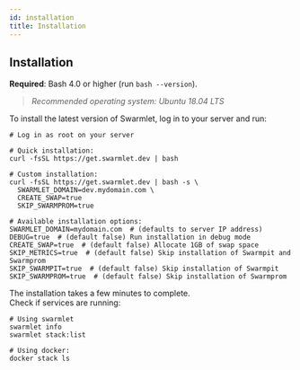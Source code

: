 ```yaml
---
id: installation
title: Installation
---
```


## Installation
**Required**: Bash 4.0 or higher (run `bash --version`).  
> *Recommended operating system: Ubuntu 18.04 LTS*  

To install the latest version of Swarmlet, log in to your server and run:  
```shell
# Log in as root on your server

# Quick installation:
curl -fsSL https://get.swarmlet.dev | bash

# Custom installation:
curl -fsSL https://get.swarmlet.dev | bash -s \
  SWARMLET_DOMAIN=dev.mydomain.com \
  CREATE_SWAP=true
  SKIP_SWARMPROM=true

# Available installation options:
SWARMLET_DOMAIN=mydomain.com  # (defaults to server IP address)
DEBUG=true  # (default false) Run installation in debug mode
CREATE_SWAP=true  # (default false) Allocate 1GB of swap space
SKIP_METRICS=true  # (default false) Skip installation of Swarmpit and Swarmprom
SKIP_SWARMPIT=true  # (default false) Skip installation of Swarmpit
SKIP_SWARMPROM=true  # (default false) Skip installation of Swarmprom
```

The installation takes a few minutes to complete.  
Check if services are running:
```shell
# Using swarmlet
swarmlet info
swarmlet stack:list

# Using docker:
docker stack ls
```
